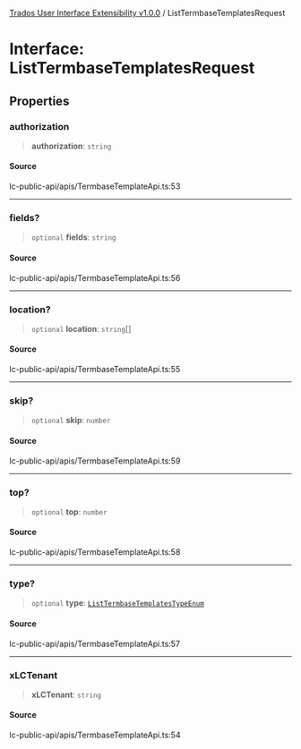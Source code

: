 [Trados User Interface Extensibility v1.0.0](../wiki/globals) / ListTermbaseTemplatesRequest

# Interface: ListTermbaseTemplatesRequest

## Properties

### authorization

> **authorization**: `string`

#### Source

lc-public-api/apis/TermbaseTemplateApi.ts:53

***

### fields?

> `optional` **fields**: `string`

#### Source

lc-public-api/apis/TermbaseTemplateApi.ts:56

***

### location?

> `optional` **location**: `string`[]

#### Source

lc-public-api/apis/TermbaseTemplateApi.ts:55

***

### skip?

> `optional` **skip**: `number`

#### Source

lc-public-api/apis/TermbaseTemplateApi.ts:59

***

### top?

> `optional` **top**: `number`

#### Source

lc-public-api/apis/TermbaseTemplateApi.ts:58

***

### type?

> `optional` **type**: [`ListTermbaseTemplatesTypeEnum`](../wiki/Type.ListTermbaseTemplatesTypeEnum)

#### Source

lc-public-api/apis/TermbaseTemplateApi.ts:57

***

### xLCTenant

> **xLCTenant**: `string`

#### Source

lc-public-api/apis/TermbaseTemplateApi.ts:54
